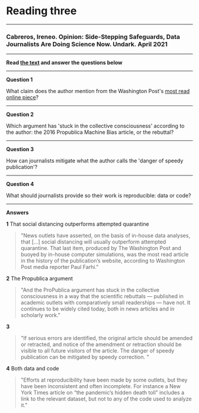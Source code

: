 # Reading three
---
### Cabreros, Ireneo. Opinion: Side-Stepping Safeguards, Data Journalists Are Doing Science Now. Undark. April 2021
---
**Read [the text](https://undark.org/2021/04/22/data-journalists-are-doing-science/) and answer the questions below**

---
**Question 1**

What claim does the author mention from the Washington Post's [most read online piece](https://www.washingtonpost.com/graphics/2020/world/corona-simulator/)?

---

**Question 2**

Which argument has 'stuck in the collective consciousness' according to the author: the 2016 Propublica Machine Bias article, or the rebuttal?

---

**Question 3**

How can journalists mitigate what the author calls the 'danger of speedy publication'?

---

**Question 4**

What should journalists provide so their work is reproducible: data or code?


---

**Answers**

**1**
That social distancing outperforms attempted quarantine
> "News outlets have asserted, on the basis of in-house data analyses, that [...] social distancing will usually outperform attempted quarantine. That last item, produced by The Washington Post and buoyed by in-house computer simulations, was the most read article in the history of the publication’s website, according to Washington Post media reporter Paul Farhi."

**2**
The Propublica argument
> "And the ProPublica argument has stuck in the collective consciousness in a way that the scientific rebuttals — published in academic outlets with comparatively small readerships — have not. It continues to be widely cited today, both in news articles and in scholarly work."

**3**
> "If serious errors are identified, the original article should be amended or retracted, and notice of the amendment or retraction should be visible to all future visitors of the article. The danger of speedy publication can be mitigated by speedy correction. "

**4**
Both data and code
> "Efforts at reproducibility have been made by some outlets, but they have been inconsistent and often incomplete. For instance a New York Times article on “the pandemic’s hidden death toll” includes a link to the relevant dataset, but not to any of the code used to analyze it."
